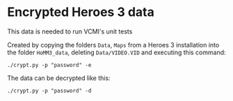 # Encrypted Heroes 3 data

This data is needed to run VCMI's unit tests

Created by copying the folders `Data`, `Maps` from a Heroes 3 installation into the folder `HoMM3_data`, deleting `Data/VIDEO.VID` and executing this command: 

`./crypt.py -p "password" -e`

The data can be decrypted like this:

`./crypt.py -p "password" -d`